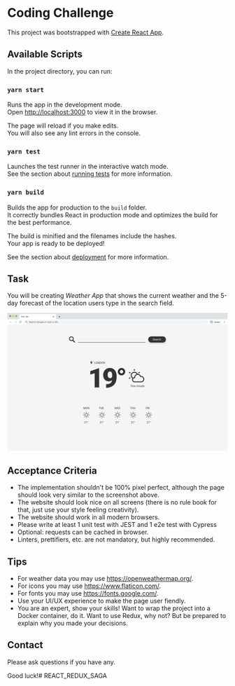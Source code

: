 # Coding Challenge

This project was bootstrapped with [Create React App](https://github.com/facebook/create-react-app).

## Available Scripts

In the project directory, you can run:

### `yarn start`

Runs the app in the development mode.<br />
Open [http://localhost:3000](http://localhost:3000) to view it in the browser.

The page will reload if you make edits.<br />
You will also see any lint errors in the console.

### `yarn test`

Launches the test runner in the interactive watch mode.<br />
See the section about [running tests](https://facebook.github.io/create-react-app/docs/running-tests) for more information.

### `yarn build`

Builds the app for production to the `build` folder.<br />
It correctly bundles React in production mode and optimizes the build for the best performance.

The build is minified and the filenames include the hashes.<br />
Your app is ready to be deployed!

See the section about [deployment](https://facebook.github.io/create-react-app/docs/deployment) for more information.

## Task

You will be creating _Weather App_ that shows the current weather and the 5-day forecast of the location users type in the search field.

![](./images/WeatherApp.jpg)

## Acceptance Criteria

* The implementation shouldn't be 100% pixel perfect, although the page should look very similar to the screenshot above.
* The website should look nice on all screens (there is no rule book for that, just use your style feeling creativity).
* The website should work in all modern browsers.
* Please write at least 1 unit test with JEST and 1 e2e test with Cypress
* Optional: requests can be cached in browser.
* Linters, prettifiers, etc. are not mandatory, but highly recommended.

## Tips

* For weather data you may use https://openweathermap.org/.
* For icons you may use https://www.flaticon.com/.
* For fonts you may use https://fonts.google.com/.
* Use your UI/UX experience to make the page user fiendly.
* You are an expert, show your skills! Want to wrap the project into a Docker container, do it. Want to use Redux, why not? But be prepared to explain why you made your decisions.

## Contact

Please ask questions if you have any.

Good luck!# REACT_REDUX_SAGA
